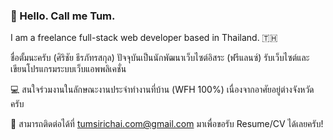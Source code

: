 ### 👋 Hello. Call me Tum.
I am a freelance full-stack web developer based in Thailand. 🇹🇭

ชื่อตั้มนะครับ (ศิริชัย ธีรภัทรสกุล) ปัจจุบันเป็นนักพัฒนาเว็บไซต์อิสระ (ฟรีแลนซ์) รับเว็บไซต์และเขียนโปรแกรมระบบเว็บแอพพลิเคชั่น

💻 สนใจร่วมงานในลักษณะงานประจำทำงานที่บ้าน (WFH 100%) เนื่องจากอาศัยอยู่ต่างจังหวัดครับ

📩 สามารถติดต่อได้ที่ tumsirichai.com@gmail.com มาเพื่อขอรับ Resume/CV ได้เลยครับ!

<!-- ### Hi there 👋 -->

<!-- [![Top Langs](https://github-readme-stats.vercel.app/api/top-langs/?username=tatump&layout=compact)](https://github.com/tatump/github-readme-stats) -->

<!--
**tatump/tatump** is a ✨ _special_ ✨ repository because its `README.md` (this file) appears on your GitHub profile.

Here are some ideas to get you started:

- 🔭 I’m currently working on ...
- 🌱 I’m currently learning ...
- 👯 I’m looking to collaborate on ...
- 🤔 I’m looking for help with ...
- 💬 Ask me about ...
- 📫 How to reach me: ...
- 😄 Pronouns: ...
- ⚡ Fun fact: ...
-->

<!-- ref 
- https://github.com/abhisheknaiidu/awesome-github-profile-readme
- https://zzetao.github.io/awesome-github-profile/
-->
